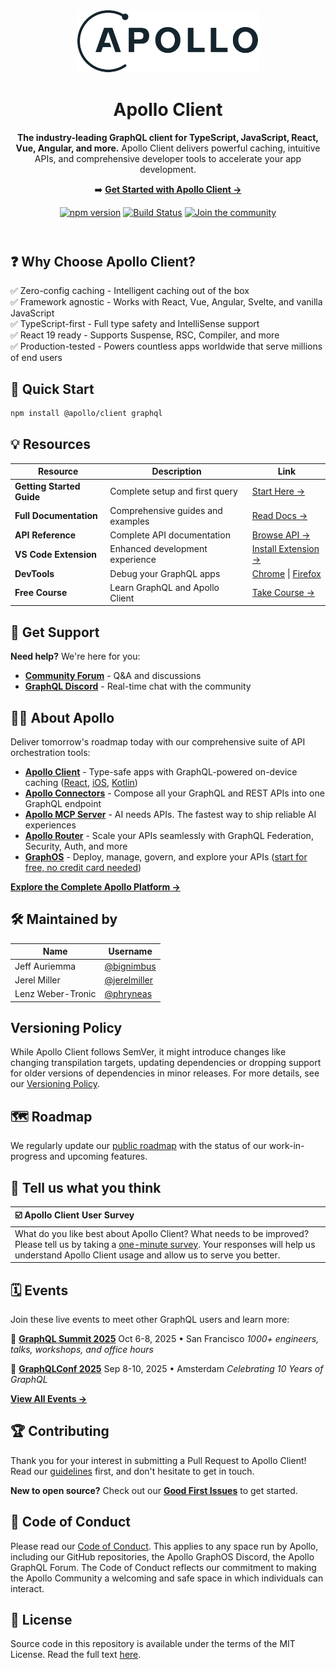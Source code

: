 <header>
  <div align="center">
    <a href="https://www.apollographql.com?utm_medium=github&utm_source=apollographql_apollo-client&utm_campaign=readme"><img src="https://raw.githubusercontent.com/apollographql/apollo-client-devtools/main/assets/apollo-wordmark.svg" height="100" alt="Apollo Logo"></a>
  </div>
  <h1 align="center">Apollo Client</h1>

**The industry-leading GraphQL client for TypeScript, JavaScript, React, Vue, Angular, and more.** Apollo Client delivers powerful caching, intuitive APIs, and comprehensive developer tools to accelerate your app development.

➡️ [**Get Started with Apollo Client →**](https://www.apollographql.com/docs/react/get-started?utm_source=github&utm_medium=apollographql_apollo-client&utm_campaign=readme)

  <div align="center">

[![npm version](https://badge.fury.io/js/%40apollo%2Fclient.svg)](https://badge.fury.io/js/%40apollo%2Fclient) [![Build Status](https://circleci.com/gh/apollographql/apollo-client.svg?style=svg)](https://circleci.com/gh/apollographql/apollo-client) [![Join the community](https://img.shields.io/discourse/status?label=Join%20the%20community&server=https%3A%2F%2Fcommunity.apollographql.com)](https://community.apollographql.com)

  </div>
</header>

## ❓ Why Choose Apollo Client?

✅ Zero-config caching - Intelligent caching out of the box<br>
✅ Framework agnostic - Works with React, Vue, Angular, Svelte, and vanilla JavaScript<br>
✅ TypeScript-first - Full type safety and IntelliSense support<br>
✅ React 19 ready - Supports Suspense, RSC, Compiler, and more<br>
✅ Production-tested - Powers countless apps worldwide that serve millions of end users<br>

## 🚀 Quick Start

```sh
npm install @apollo/client graphql
```

## 💡 Resources

| Resource                  | Description                       | Link                                                                                                                                                                                             |
| ------------------------- | --------------------------------- | ------------------------------------------------------------------------------------------------------------------------------------------------------------------------------------------------ |
| **Getting Started Guide** | Complete setup and first query    | [Start Here →](https://www.apollographql.com/docs/react/get-started?utm_source=github&utm_medium=apollographql_apollo-client&utm_campaign=readme)                                                |
| **Full Documentation**    | Comprehensive guides and examples | [Read Docs →](https://www.apollographql.com/docs/react?utm_source=github&utm_medium=apollographql_apollo-client&utm_campaign=readme)                                                             |
| **API Reference**         | Complete API documentation        | [Browse API →](https://www.apollographql.com/docs/react/api/apollo-client?utm_source=github&utm_medium=apollographql_apollo-client&utm_campaign=readme)                                          |
| **VS Code Extension**     | Enhanced development experience   | [Install Extension →](https://marketplace.visualstudio.com/items?itemName=apollographql.vscode-apollo)                                                                                           |
| **DevTools**              | Debug your GraphQL apps           | [Chrome](https://chrome.google.com/webstore/detail/apollo-client-devtools/jdkknkkbebbapilgoeccciglkfbmbnfm) \| [Firefox](https://addons.mozilla.org/en-US/firefox/addon/apollo-developer-tools/) |
| **Free Course**           | Learn GraphQL and Apollo Client   | [Take Course →](https://odyssey.apollographql.com?utm_source=github&utm_medium=apollographql_apollo-client&utm_campaign=readme)                                                                  |

## 💬 Get Support

**Need help?** We're here for you:

- [**Community Forum**](https://community.apollographql.com?utm_source=github&utm_medium=apollographql_apollo-client&utm_campaign=readme) \- Q\&A and discussions
- [**GraphQL Discord**](https://discord.graphql.org) \- Real-time chat with the community

## 🧑‍🚀 About Apollo

Deliver tomorrow's roadmap today with our comprehensive suite of API orchestration tools:

- [**Apollo Client**](https://www.apollographql.com/docs/react?utm_source=github&utm_medium=apollographql_apollo-client&utm_campaign=readme) \- Type-safe apps with GraphQL-powered on-device caching ([React](https://www.apollographql.com/docs/react?utm_medium=github&utm_source=apollographql_apollo-client&utm_campaign=readme), [iOS](https://www.apollographql.com/docs/ios?utm_medium=github&utm_source=apollographql_apollo-client&utm_campaign=readme), [Kotlin](https://www.apollographql.com/docs/kotlin?utm_medium=github&utm_source=apollographql_apollo-client&utm_campaign=readme))
- [**Apollo Connectors**](https://www.apollographql.com/connectors?utm_source=github&utm_medium=apollographql_apollo-client&utm_campaign=readme) \- Compose all your GraphQL and REST APIs into one GraphQL endpoint
- [**Apollo MCP Server**](https://www.apollographql.com/ai?utm_source=github&utm_medium=apollographql_apollo-client&utm_campaign=readme) \- AI needs APIs. The fastest way to ship reliable AI experiences
- [**Apollo Router**](https://www.apollographql.com/docs/router?utm_source=github&utm_medium=apollographql_apollo-client&utm_campaign=readme) \- Scale your APIs seamlessly with GraphQL Federation, Security, Auth, and more
- [**GraphOS**](https://www.apollographql.com/graphos?utm_source=github&utm_medium=apollographql_apollo-client&utm_campaign=readme) \- Deploy, manage, govern, and explore your APIs ([start for free, no credit card needed](https://www.apollographql.com/pricing?utm_medium=github&utm_source=apollographql_apollo-client&utm_campaign=readme))

[**Explore the Complete Apollo Platform →**](https://www.apollographql.com/?utm_source=github&utm_medium=apollographql-_apollo-client&utm_campaign=readme)

## 🛠️ Maintained by

| Name              | Username                                       |
| ----------------- | ---------------------------------------------- |
| Jeff Auriemma     | [@bignimbus](https://github.com/bignimbus)     |
| Jerel Miller      | [@jerelmiller](https://github.com/jerelmiller) |
| Lenz Weber-Tronic | [@phryneas](https://github.com/phryneas)       |

## Versioning Policy

While Apollo Client follows SemVer, it might introduce changes like changing transpilation targets, updating dependencies or dropping support for older versions of dependencies in minor releases. For more details, see our [Versioning Policy](./VERSIONING.md).

## 🗺️ Roadmap

We regularly update our [public roadmap](https://github.com/apollographql/apollo-client/blob/main/ROADMAP.md) with the status of our work-in-progress and upcoming features.

## 📣 Tell us what you think

| ☑️ Apollo Client User Survey                                                                                                                                                                                                                                                                                                                                                             |
| :--------------------------------------------------------------------------------------------------------------------------------------------------------------------------------------------------------------------------------------------------------------------------------------------------------------------------------------------------------------------------------------- |
| What do you like best about Apollo Client? What needs to be improved? Please tell us by taking a [one-minute survey](https://docs.google.com/forms/d/e/1FAIpQLSczNDXfJne3ZUOXjk9Ursm9JYvhTh1_nFTDfdq3XBAFWCzplQ/viewform?usp=pp_url&entry.1170701325=Apollo+Client&entry.204965213=Readme). Your responses will help us understand Apollo Client usage and allow us to serve you better. |

## 🗓️ Events

Join these live events to meet other GraphQL users and learn more:

🎪 [**GraphQL Summit 2025**](https://summit.graphql.com?utm_source=github&utm_medium=apollographql_apollo-client&utm_campaign=readme)
Oct 6-8, 2025 • San Francisco
_1000+ engineers, talks, workshops, and office hours_

🌟 [**GraphQLConf 2025**](https://graphql.org/conf/2025)
Sep 8-10, 2025 • Amsterdam
_Celebrating 10 Years of GraphQL_

[**View All Events →**](https://www.apollographql.com/events?utm_source=github&utm_medium=apollographql_apollo-client&utm_campaign=readme)

## 🏆 Contributing

Thank you for your interest in submitting a Pull Request to Apollo Client! Read our [guidelines](https://github.com/apollographql/apollo-client/blob/main/CONTRIBUTING.md) first, and don't hesitate to get in touch.

**New to open source?** Check out our [**Good First Issues**](https://github.com/apollographql/apollo-client/issues?q=is%3Aopen%20label%3A%22%3Abooks%3A%20good-first-issue%22) to get started.

## 🤝 Code of Conduct

Please read our [Code of Conduct](https://community.apollographql.com/faq). This applies to any space run by Apollo, including our GitHub repositories, the Apollo GraphOS Discord, the Apollo GraphQL Forum. The Code of Conduct reflects our commitment to making the Apollo Community a welcoming and safe space in which individuals can interact.

## 🪪 License

Source code in this repository is available under the terms of the MIT License. Read the full text [here](https://github.com/apollographql/apollo-client/blob/main/LICENSE).
